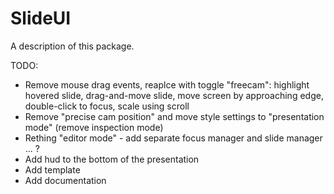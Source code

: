 # SlideUI

A description of this package.


TODO:
 - Remove mouse drag events, reaplce with toggle "freecam": highlight hovered slide, drag-and-move slide, move screen by approaching edge, double-click to focus, scale using scroll
 - Remove "precise cam position" and move style settings to "presentation mode" (remove inspection mode)
 - Rething "editor mode" - add separate focus manager and slide manager ... ?
 - Add hud to the bottom of the presentation
 - Add template
 - Add documentation
